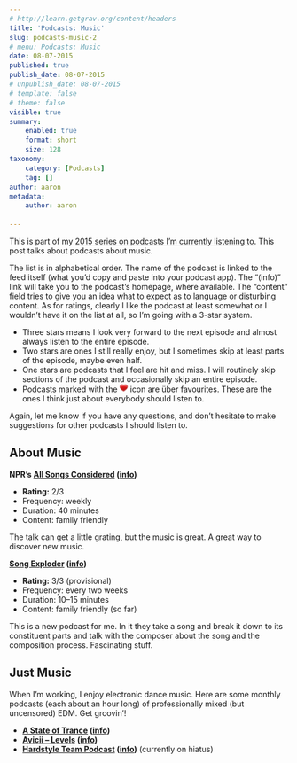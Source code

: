 ```yaml
---
# http://learn.getgrav.org/content/headers
title: 'Podcasts: Music'
slug: podcasts-music-2
# menu: Podcasts: Music
date: 08-07-2015
published: true
publish_date: 08-07-2015
# unpublish_date: 08-07-2015
# template: false
# theme: false
visible: true
summary:
    enabled: true
    format: short
    size: 128
taxonomy:
    category: [Podcasts]
    tag: []
author: aaron
metadata:
    author: aaron

---
```


This is part of my [2015 series on podcasts I’m currently listening to](../podcasts-what-im-listening-to-2015). This post talks about podcasts about music.

The list is in alphabetical order. The name of the podcast is linked to the feed itself (what you’d copy and paste into your podcast app). The “(info)” link will take you to the podcast’s homepage, where available. The “content” field tries to give you an idea what to expect as to language or disturbing content. As for ratings, clearly I like the podcast at least somewhat or I wouldn’t have it on the list at all, so I’m going with a 3-star system.

- Three stars means I look very forward to the next episode and almost always listen to the entire episode.
- Two stars are ones I still really enjoy, but I sometimes skip at least parts of the episode, maybe even half.
- One stars are podcasts that I feel are hit and miss. I will routinely skip sections of the podcast and occasionally skip an entire episode.
- Podcasts marked with the ![package_favorite](/images/package_favorite.png) icon are über favourites. These are the ones I think just about everybody should listen to.

Again, let me know if you have any questions, and don’t hesitate to make suggestions for other podcasts I should listen to.

## About Music

**NPR’s [All Songs Considered](http://www.npr.org/rss/rss.php?id=15709577) ([info](http://www.npr.org/sections/allsongs/))**

- **Rating:** 2/3
- Frequency: weekly
- Duration: 40 minutes
- Content: family friendly

The talk can get a little grating, but the music is great. A great way to discover new music.

**[Song Exploder](http://feed.songexploder.net/songexploder) ([info](http://songexploder.net/))**

- **Rating:** 3/3 (provisional)
- Frequency: every two weeks
- Duration: 10–15 minutes
- Content: family friendly (so far)

This is a new podcast for me. In it they take a song and break it down to its constituent parts and talk with the composer about the song and the composition process. Fascinating stuff.

## Just Music

When I’m working, I enjoy electronic dance music. Here are some monthly podcasts (each about an hour long) of professionally mixed (but uncensored) EDM. Get groovin’!

- **[A State of Trance](http://podcast.armadamusic.com/asot/podcast.xml) ([info](http://www.astateoftrance.com/podcasts/))**
- **[Avicii – Levels](http://officialaviciipodcast.podtree.com/feed/podcast/) ([info](http://officialaviciipodcast.podtree.com/))**
- **[Hardstyle Team Podcast](http://podcast.hrdstyl.com) ([info](http://hard.dj/))** (currently on hiatus)

